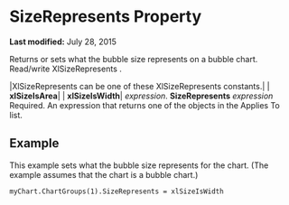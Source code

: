 
# SizeRepresents Property

 **Last modified:** July 28, 2015

Returns or sets what the bubble size represents on a bubble chart. Read/write XlSizeRepresents .


|XlSizeRepresents can be one of these XlSizeRepresents constants.|
| **xlSizeIsArea**|
| **xlSizeIsWidth**|
 _expression_. **SizeRepresents**
 _expression_ Required. An expression that returns one of the objects in the Applies To list.

## Example

This example sets what the bubble size represents for the chart. (The example assumes that the chart is a bubble chart.)


```
myChart.ChartGroups(1).SizeRepresents = xlSizeIsWidth
```

